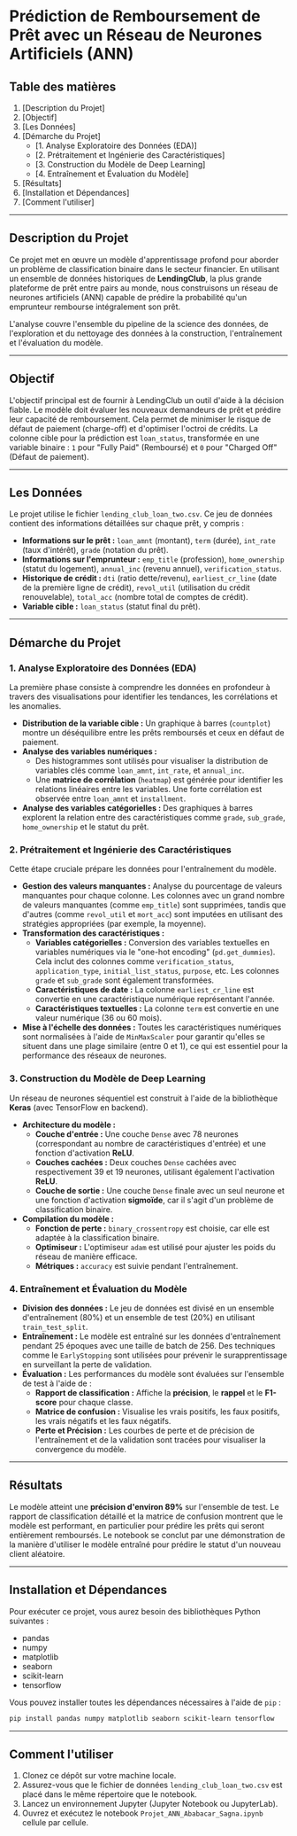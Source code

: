 # **Prédiction de Remboursement de Prêt avec un Réseau de Neurones Artificiels (ANN)**

## **Table des matières**

1.  [Description du Projet]
2.  [Objectif]
3.  [Les Données]
4.  [Démarche du Projet]
      - [1. Analyse Exploratoire des Données (EDA)]
      - [2. Prétraitement et Ingénierie des Caractéristiques]
      - [3. Construction du Modèle de Deep Learning]
      - [4. Entraînement et Évaluation du Modèle]
5.  [Résultats]
6.  [Installation et Dépendances]
7.  [Comment l'utiliser]

-----

## **Description du Projet**

Ce projet met en œuvre un modèle d'apprentissage profond pour aborder un problème de classification binaire dans le secteur financier. En utilisant un ensemble de données historiques de **LendingClub**, la plus grande plateforme de prêt entre pairs au monde, nous construisons un réseau de neurones artificiels (ANN) capable de prédire la probabilité qu'un emprunteur rembourse intégralement son prêt.

L'analyse couvre l'ensemble du pipeline de la science des données, de l'exploration et du nettoyage des données à la construction, l'entraînement et l'évaluation du modèle.

-----

## **Objectif**

L'objectif principal est de fournir à LendingClub un outil d'aide à la décision fiable. Le modèle doit évaluer les nouveaux demandeurs de prêt et prédire leur capacité de remboursement. Cela permet de minimiser le risque de défaut de paiement (charge-off) et d'optimiser l'octroi de crédits. La colonne cible pour la prédiction est `loan_status`, transformée en une variable binaire : `1` pour "Fully Paid" (Remboursé) et `0` pour "Charged Off" (Défaut de paiement).

-----

## **Les Données**

Le projet utilise le fichier `lending_club_loan_two.csv`. Ce jeu de données contient des informations détaillées sur chaque prêt, y compris :

  * **Informations sur le prêt :** `loan_amnt` (montant), `term` (durée), `int_rate` (taux d'intérêt), `grade` (notation du prêt).
  * **Informations sur l'emprunteur :** `emp_title` (profession), `home_ownership` (statut du logement), `annual_inc` (revenu annuel), `verification_status`.
  * **Historique de crédit :** `dti` (ratio dette/revenu), `earliest_cr_line` (date de la première ligne de crédit), `revol_util` (utilisation du crédit renouvelable), `total_acc` (nombre total de comptes de crédit).
  * **Variable cible :** `loan_status` (statut final du prêt).

-----

## **Démarche du Projet**

### **1. Analyse Exploratoire des Données (EDA)**

La première phase consiste à comprendre les données en profondeur à travers des visualisations pour identifier les tendances, les corrélations et les anomalies.

  * **Distribution de la variable cible :** Un graphique à barres (`countplot`) montre un déséquilibre entre les prêts remboursés et ceux en défaut de paiement.
  * **Analyse des variables numériques :**
      * Des histogrammes sont utilisés pour visualiser la distribution de variables clés comme `loan_amnt`, `int_rate`, et `annual_inc`.
      * Une **matrice de corrélation** (`heatmap`) est générée pour identifier les relations linéaires entre les variables. Une forte corrélation est observée entre `loan_amnt` et `installment`.
  * **Analyse des variables catégorielles :** Des graphiques à barres explorent la relation entre des caractéristiques comme `grade`, `sub_grade`, `home_ownership` et le statut du prêt.

### **2. Prétraitement et Ingénierie des Caractéristiques**

Cette étape cruciale prépare les données pour l'entraînement du modèle.

  * **Gestion des valeurs manquantes :** Analyse du pourcentage de valeurs manquantes pour chaque colonne. Les colonnes avec un grand nombre de valeurs manquantes (comme `emp_title`) sont supprimées, tandis que d'autres (comme `revol_util` et `mort_acc`) sont imputées en utilisant des stratégies appropriées (par exemple, la moyenne).
  * **Transformation des caractéristiques :**
      * **Variables catégorielles :** Conversion des variables textuelles en variables numériques via le "one-hot encoding" (`pd.get_dummies`). Cela inclut des colonnes comme `verification_status`, `application_type`, `initial_list_status`, `purpose`, etc. Les colonnes `grade` et `sub_grade` sont également transformées.
      * **Caractéristiques de date :** La colonne `earliest_cr_line` est convertie en une caractéristique numérique représentant l'année.
      * **Caractéristiques textuelles :** La colonne `term` est convertie en une valeur numérique (36 ou 60 mois).
  * **Mise à l'échelle des données :** Toutes les caractéristiques numériques sont normalisées à l'aide de `MinMaxScaler` pour garantir qu'elles se situent dans une plage similaire (entre 0 et 1), ce qui est essentiel pour la performance des réseaux de neurones.

### **3. Construction du Modèle de Deep Learning**

Un réseau de neurones séquentiel est construit à l'aide de la bibliothèque **Keras** (avec TensorFlow en backend).

  * **Architecture du modèle :**
      * **Couche d'entrée :** Une couche `Dense` avec 78 neurones (correspondant au nombre de caractéristiques d'entrée) et une fonction d'activation **ReLU**.
      * **Couches cachées :** Deux couches `Dense` cachées avec respectivement 39 et 19 neurones, utilisant également l'activation **ReLU**.
      * **Couche de sortie :** Une couche `Dense` finale avec un seul neurone et une fonction d'activation **sigmoïde**, car il s'agit d'un problème de classification binaire.
  * **Compilation du modèle :**
      * **Fonction de perte :** `binary_crossentropy` est choisie, car elle est adaptée à la classification binaire.
      * **Optimiseur :** L'optimiseur `adam` est utilisé pour ajuster les poids du réseau de manière efficace.
      * **Métriques :** `accuracy` est suivie pendant l'entraînement.

### **4. Entraînement et Évaluation du Modèle**

  * **Division des données :** Le jeu de données est divisé en un ensemble d'entraînement (80%) et un ensemble de test (20%) en utilisant `train_test_split`.
  * **Entraînement :** Le modèle est entraîné sur les données d'entraînement pendant 25 époques avec une taille de batch de 256. Des techniques comme le `EarlyStopping` sont utilisées pour prévenir le surapprentissage en surveillant la perte de validation.
  * **Évaluation :** Les performances du modèle sont évaluées sur l'ensemble de test à l'aide de :
      * **Rapport de classification :** Affiche la **précision**, le **rappel** et le **F1-score** pour chaque classe.
      * **Matrice de confusion :** Visualise les vrais positifs, les faux positifs, les vrais négatifs et les faux négatifs.
      * **Perte et Précision :** Les courbes de perte et de précision de l'entraînement et de la validation sont tracées pour visualiser la convergence du modèle.

-----

## **Résultats**

Le modèle atteint une **précision d'environ 89%** sur l'ensemble de test. Le rapport de classification détaillé et la matrice de confusion montrent que le modèle est performant, en particulier pour prédire les prêts qui seront entièrement remboursés. Le notebook se conclut par une démonstration de la manière d'utiliser le modèle entraîné pour prédire le statut d'un nouveau client aléatoire.

-----

## **Installation et Dépendances**

Pour exécuter ce projet, vous aurez besoin des bibliothèques Python suivantes :

  * pandas
  * numpy
  * matplotlib
  * seaborn
  * scikit-learn
  * tensorflow

Vous pouvez installer toutes les dépendances nécessaires à l'aide de `pip` :

```bash
pip install pandas numpy matplotlib seaborn scikit-learn tensorflow
```

-----

## **Comment l'utiliser**

1.  Clonez ce dépôt sur votre machine locale.
2.  Assurez-vous que le fichier de données `lending_club_loan_two.csv` est placé dans le même répertoire que le notebook.
3.  Lancez un environnement Jupyter (Jupyter Notebook ou JupyterLab).
4.  Ouvrez et exécutez le notebook `Projet_ANN_Ababacar_Sagna.ipynb` cellule par cellule.
